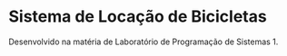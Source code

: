 # Sistema de Locação de Bicicletas
Desenvolvido na matéria de Laboratório de Programação de Sistemas 1.
